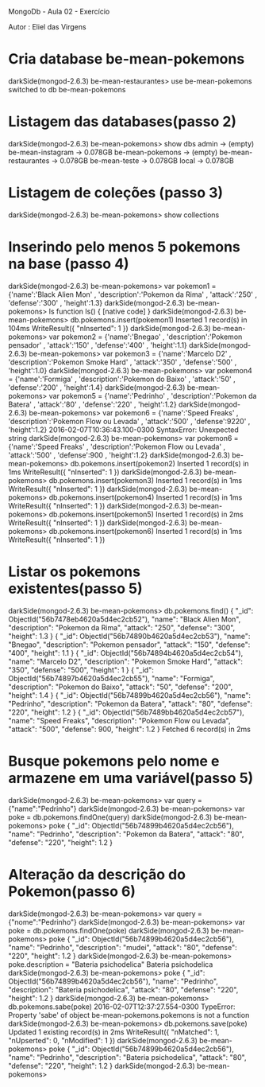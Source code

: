 MongoDb - Aula 02 - Exercício

Autor : Eliel das Virgens

# Cria database be-mean-pokemons

darkSide(mongod-2.6.3) be-mean-restaurantes> use be-mean-pokemons
switched to db be-mean-pokemons

# Listagem das databases(passo 2)

darkSide(mongod-2.6.3) be-mean-pokemons> show dbs
admin                → (empty)
be-mean-instagram    → 0.078GB
be-mean-pokemons     → (empty)
be-mean-restaurantes → 0.078GB
be-mean-teste        → 0.078GB
local                → 0.078GB

# Listagem de coleções (passo 3)

darkSide(mongod-2.6.3) be-mean-pokemons> show collections

# Inserindo pelo menos 5 pokemons na base (passo 4)

darkSide(mongod-2.6.3) be-mean-pokemons> var pokemon1 = {'name':'Black Alien Mon' , 'description':'Pokemon da Rima' , 'attack':'250' , 'defense':'300' , 'height':1.3}
darkSide(mongod-2.6.3) be-mean-pokemons> ls
function ls() { [native code] }
darkSide(mongod-2.6.3) be-mean-pokemons> db.pokemons.insert(pokemon1)
Inserted 1 record(s) in 104ms
WriteResult({
  "nInserted": 1
})
darkSide(mongod-2.6.3) be-mean-pokemons> var pokemon2 = {'name':'Bnegao' , 'description':'Pokemon pensador' , 'attack':'150' , 'defense':'400' , 'height':1.1}
darkSide(mongod-2.6.3) be-mean-pokemons> var pokemon3 = {'name':'Marcelo D2' , 'description':'Pokemon Smoke Hard' , 'attack':'350' , 'defense':'500' , 'height':1.0}
darkSide(mongod-2.6.3) be-mean-pokemons> var pokemon4 = {'name':'Formiga' , 'description':'Pokemon do Baixo' , 'attack':'50' , 'defense':'200' , 'height':1.4}
darkSide(mongod-2.6.3) be-mean-pokemons> var pokemon5 = {'name':'Pedrinho' , 'description':'Pokemon da Batera' , 'attack':'80' , 'defense':'220' , 'height':1.2}
darkSide(mongod-2.6.3) be-mean-pokemons> var pokemon6 = {'name':'Speed Freaks' , 'description':'Pokemon Flow ou Levada' , 'attack':'500' , 'defense':9220' , 'height':1.2}
2016-02-07T10:36:43.100-0300 SyntaxError: Unexpected string
darkSide(mongod-2.6.3) be-mean-pokemons> var pokemon6 = {'name':'Speed Freaks' , 'description':'Pokemon Flow ou Levada' , 'attack':'500' , 'defense':900 , 'height':1.2}
darkSide(mongod-2.6.3) be-mean-pokemons> db.pokemons.insert(pokemon2)
Inserted 1 record(s) in 1ms
WriteResult({
  "nInserted": 1
})
darkSide(mongod-2.6.3) be-mean-pokemons> db.pokemons.insert(pokemon3)
Inserted 1 record(s) in 1ms
WriteResult({
  "nInserted": 1
})
darkSide(mongod-2.6.3) be-mean-pokemons> db.pokemons.insert(pokemon4)
Inserted 1 record(s) in 1ms
WriteResult({
  "nInserted": 1
})
darkSide(mongod-2.6.3) be-mean-pokemons> db.pokemons.insert(pokemon5)
Inserted 1 record(s) in 2ms
WriteResult({
  "nInserted": 1
})
darkSide(mongod-2.6.3) be-mean-pokemons> db.pokemons.insert(pokemon6)
Inserted 1 record(s) in 1ms
WriteResult({
  "nInserted": 1
})

# Listar os pokemons existentes(passo 5)

darkSide(mongod-2.6.3) be-mean-pokemons> db.pokemons.find()
{
  "_id": ObjectId("56b7478eb4620a5d4ec2cb52"),
  "name": "Black Alien Mon",
  "description": "Pokemon da Rima",
  "attack": "250",
  "defense": "300",
  "height": 1.3
}
{
  "_id": ObjectId("56b74890b4620a5d4ec2cb53"),
  "name": "Bnegao",
  "description": "Pokemon pensador",
  "attack": "150",
  "defense": "400",
  "height": 1.1
}
{
  "_id": ObjectId("56b74894b4620a5d4ec2cb54"),
  "name": "Marcelo D2",
  "description": "Pokemon Smoke Hard",
  "attack": "350",
  "defense": "500",
  "height": 1
}
{
  "_id": ObjectId("56b74897b4620a5d4ec2cb55"),
  "name": "Formiga",
  "description": "Pokemon do Baixo",
  "attack": "50",
  "defense": "200",
  "height": 1.4
}
{
  "_id": ObjectId("56b74899b4620a5d4ec2cb56"),
  "name": "Pedrinho",
  "description": "Pokemon da Batera",
  "attack": "80",
  "defense": "220",
  "height": 1.2
}
{
  "_id": ObjectId("56b7489bb4620a5d4ec2cb57"),
  "name": "Speed Freaks",
  "description": "Pokemon Flow ou Levada",
  "attack": "500",
  "defense": 900,
  "height": 1.2
}
Fetched 6 record(s) in 2ms


# Busque pokemons pelo nome e armazene em uma variável(passo 5)

darkSide(mongod-2.6.3) be-mean-pokemons> var query = {"name":"Pedrinho"}
darkSide(mongod-2.6.3) be-mean-pokemons> var poke = db.pokemons.findOne(query)
darkSide(mongod-2.6.3) be-mean-pokemons> poke
{
  "_id": ObjectId("56b74899b4620a5d4ec2cb56"),
  "name": "Pedrinho",
  "description": "Pokemon da Batera",
  "attack": "80",
  "defense": "220",
  "height": 1.2
}


# Alteração da descrição do Pokemon(passo 6)

darkSide(mongod-2.6.3) be-mean-pokemons> var query = {"nome":"Pedrinho"}
darkSide(mongod-2.6.3) be-mean-pokemons> var poke = db.pokemons.findOne(poke)
darkSide(mongod-2.6.3) be-mean-pokemons> poke
{
  "_id": ObjectId("56b74899b4620a5d4ec2cb56"),
  "name": "Pedrinho",
  "description": "mudei",
  "attack": "80",
  "defense": "220",
  "height": 1.2
}
darkSide(mongod-2.6.3) be-mean-pokemons> poke.description = "Bateria psichodelica"
Bateria psichodelica
darkSide(mongod-2.6.3) be-mean-pokemons> poke
{
  "_id": ObjectId("56b74899b4620a5d4ec2cb56"),
  "name": "Pedrinho",
  "description": "Bateria psichodelica",
  "attack": "80",
  "defense": "220",
  "height": 1.2
}
darkSide(mongod-2.6.3) be-mean-pokemons> db.pokemons.sabe(poke)
2016-02-07T12:37:27.554-0300 TypeError: Property 'sabe' of object be-mean-pokemons.pokemons is not a function
darkSide(mongod-2.6.3) be-mean-pokemons> db.pokemons.save(poke)
Updated 1 existing record(s) in 2ms
WriteResult({
  "nMatched": 1,
  "nUpserted": 0,
  "nModified": 1
})
darkSide(mongod-2.6.3) be-mean-pokemons> poke
{
  "_id": ObjectId("56b74899b4620a5d4ec2cb56"),
  "name": "Pedrinho",
  "description": "Bateria psichodelica",
  "attack": "80",
  "defense": "220",
  "height": 1.2
}
darkSide(mongod-2.6.3) be-mean-pokemons> 



